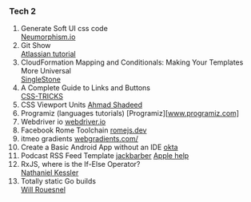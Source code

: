 ### Tech 2  
1. Generate Soft UI css code  
[Neumorphism.io](Neumorphism.io)  
2. Git Show  
[Atlassian tutorial][gitshow]
3. CloudFormation Mapping and Conditionals: Making Your Templates More Universal  
[SingleStone][cldf]
4. A Complete Guide to Links and Buttons  
[CSS-TRICKS][lnkbtn]
5. CSS Viewport Units
[Ahmad Shadeed][cssvp]
6. Programiz (languages tutorials)
[Programiz][www.programiz.com]
7. Webdriver io
[webdriver.io](webdriver.io)
8. Facebook Rome Toolchain
[romejs.dev](romejs.dev)
9. itmeo gradients
[webgradients.com/](https://webgradients.com/)
10. Create a Basic Android App without an IDE
[okta][okta1]
11. Podcast RSS Feed Template
[jackbarber][podcastrss]
[Apple help][applerss]
12. RxJS, where is the If-Else Operator?  
[Nathaniel Kessler][rxjsifelse]
13. Totally static Go builds  
[Will Rouesnel][staticgo]






[gitshow]:https://www.atlassian.com/git/tutorials/git-show
[cldf]:https://www.singlestoneconsulting.com/blog/cloudformation-mapping-and-conditionals-making-your-templates-more-universal/
[lnkbtn]:https://css-tricks.com/a-complete-guide-to-links-and-buttons/
[cssvp]:https://ishadeed.com/article/viewport-units/
[okta1]:https://developer.okta.com/blog/2018/08/10/basic-android-without-an-ide
[podcastrss]:https://jackbarber.co.uk/blog/2017-02-14-podcast-rss-feed-template
[applerss]:https://help.apple.com/itc/podcasts_connect/#/itcbaf351599
[rxjsifelse]:https://rangle.io/blog/rxjs-where-is-the-if-else-operator/
[staticgo]:http://blog.wrouesnel.com/articles/Totally%20static%20Go%20builds/

